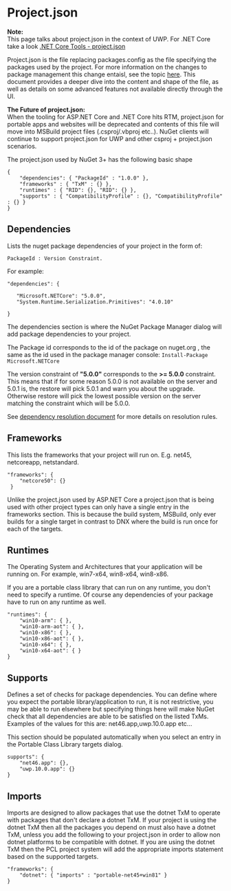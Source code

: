 # Project.json
<div class="block-callout-info">
    <strong>Note: </strong><br>
    This page talks about project.json in the context of UWP. For .NET Core take a look <a href="https://docs.microsoft.com/en-us/dotnet/articles/core/tools/project-json">.NET Core Tools - project.json</a>
</div>

Project.json is the file replacing packages.config as the file specifying the packages used by the project. For more information on the changes to package management this change entaisl, see the topic [here](project.json). This document provides a deeper dive into the content and shape of the file, as well as details on some advanced features not available directly through the UI. 

<div class="block-callout-info">
    <strong>The Future of project.json:</strong><br>
    When the tooling for ASP.NET Core and .NET Core hits RTM, project.json for portable apps and websites will be deprecated and contents of this file will move into MSBuild project files (.csproj/.vbproj etc..). NuGet clients will continue to support project.json for UWP and other csproj + project.json scenarios.
</div>

The project.json used by NuGet 3+ has the following basic shape 

    { 
        "dependencies": { "PackageId" : "1.0.0" }, 
        "frameworks" : { "TxM" : {} }, 
        "runtimes" : { "RID": {}, "RID": {} }, 
        "supports" : { "CompatibilityProfile" : {}, "CompatibilityProfile" : {} }    
    }
   
## Dependencies 

Lists the nuget package dependencies of your project in the form of: 

    PackageId : Version Constraint.  
    
For example: 

    "dependencies": { 
    
       "Microsoft.NETCore": "5.0.0", 
       "System.Runtime.Serialization.Primitives": "4.0.10" 
    
    } 

The dependencies section is where the NuGet Package Manager dialog will add package dependencies to your project. 

The Package id corresponds to the id of the package on nuget.org , the same as the id used in the package manager console: `Install-Package Microsoft.NETCore` 

The version constraint of **"5.0.0"** corresponds to the **>= 5.0.0** constraint. This means that if for some reason 5.0.0 is not available on the server and 5.0.1 is, the restore will pick 5.0.1 and warn you about the upgrade. Otherwise restore will pick the lowest possible version on the server matching the constraint which will be 5.0.0. 

See [dependency resolution document]() for more details on resolution rules. 

## Frameworks

This lists the frameworks that your project will run on. E.g. net45, netcoreapp, netstandard. 

    "frameworks": { 
        "netcore50": {}  
     } 

Unlike the project.json used by ASP.NET Core a project.json that is being used with other project types can only have a single entry in the frameworks section. This is because the build system, MSBuild, only ever builds for a single target in contrast to DNX where the build is run once for each of the targets. 

## Runtimes 

The Operating System and Architectures that your application will be running on. For example, win7-x64, win8-x64, win8-x86. 

If you are a portable class library that can run on any runtime, you don't need to specify a runtime. Of course any dependencies of your package have to run on any runtime as well. 

	"runtimes": { 
        "win10-arm": { }, 
	    "win10-arm-aot": { }, 
	    "win10-x86": { }, 
	    "win10-x86-aot": { }, 
	    "win10-x64": { }, 
	    "win10-x64-aot": { } 
	} 


## Supports 

Defines a set of checks for package dependencies. You can define where you expect the portable library/application to run, it is not restrictive, you may be able to run elsewhere but specifying things here will make NuGet check that all dependencies are able to be satisfied on the listed TxMs. Examples of the values for this are: net46.app,uwp.10.0.app etc...

This section should be populated automatically when you select an entry in the Portable Class Library targets dialog. 

	supports": { 
	    "net46.app": {}, 
	    "uwp.10.0.app": {} 
	} 

## Imports

Imports are designed to allow packages that use the dotnet TxM to operate with packages that don't declare a dotnet TxM. If your project is using the dotnet TxM then all the packages you depend on must also have a dotnet TxM, unless you add the following to your project.json in order to allow non dotnet platforms to be compatible with dotnet. If you are using the dotnet TxM then the PCL project system will add the appropriate imports statement based on the supported targets. 

	"frameworks": { 
    	"dotnet": { "imports" : "portable-net45+win81" } 
	} 